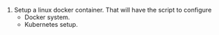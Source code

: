 1. Setup a linux docker container. That will have the script to configure
    - Docker system.
    - Kubernetes setup.